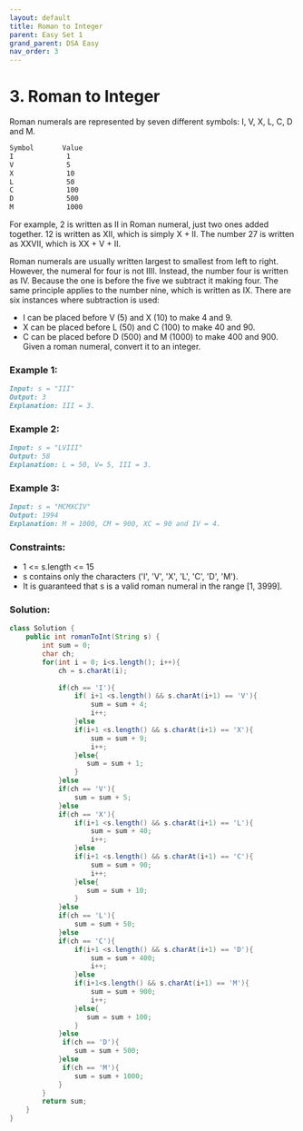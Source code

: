 ```yaml
---
layout: default
title: Roman to Integer
parent: Easy Set 1
grand_parent: DSA Easy
nav_order: 3
---
```

# 3.  Roman to Integer
Roman numerals are represented by seven different symbols: I, V, X, L, C, D and M.
```markdown
Symbol       Value
I             1
V             5
X             10
L             50
C             100
D             500
M             1000
```
For example, 2 is written as II in Roman numeral, just two ones added together. 12 is written as XII, which is simply X + II. The number 27 is written as XXVII, which is XX + V + II.

Roman numerals are usually written largest to smallest from left to right. However, the numeral for four is not IIII. Instead, the number four is written as IV. Because the one is before the five we subtract it making four. The same principle applies to the number nine, which is written as IX. There are six instances where subtraction is used:

* I can be placed before V (5) and X (10) to make 4 and 9.
* X can be placed before L (50) and C (100) to make 40 and 90.
* C can be placed before D (500) and M (1000) to make 400 and 900.
  Given a roman numeral, convert it to an integer.

### Example 1:
```markdown
Input: s = "III"
Output: 3
Explanation: III = 3.
```
### Example 2:
```markdown
Input: s = "LVIII"
Output: 58
Explanation: L = 50, V= 5, III = 3.
```

### Example 3:
```markdown
Input: s = "MCMXCIV"
Output: 1994
Explanation: M = 1000, CM = 900, XC = 90 and IV = 4.
```

### Constraints:
* 1 <= s.length <= 15
* s contains only the characters ('I', 'V', 'X', 'L', 'C', 'D', 'M').
* It is guaranteed that s is a valid roman numeral in the range [1, 3999].

### Solution:
```java
class Solution {
    public int romanToInt(String s) {
        int sum = 0;
        char ch;
        for(int i = 0; i<s.length(); i++){
            ch = s.charAt(i);
            
            if(ch == 'I'){
                if( i+1 <s.length() && s.charAt(i+1) == 'V'){
                    sum = sum + 4;
                    i++;
                }else
                if(i+1 <s.length() && s.charAt(i+1) == 'X'){
                    sum = sum + 9;
                    i++;
                }else{
                   sum = sum + 1; 
                }
            }else
            if(ch == 'V'){
                sum = sum + 5;
            }else
            if(ch == 'X'){
                if(i+1 <s.length() && s.charAt(i+1) == 'L'){
                    sum = sum + 40;
                    i++;
                }else
                if(i+1 <s.length() && s.charAt(i+1) == 'C'){
                    sum = sum + 90;
                    i++;
                }else{
                   sum = sum + 10; 
                }
            }else
            if(ch == 'L'){
                sum = sum + 50;
            }else
            if(ch == 'C'){
                if(i+1 <s.length() && s.charAt(i+1) == 'D'){
                    sum = sum + 400;
                    i++;
                }else
                if(i+1<s.length() && s.charAt(i+1) == 'M'){
                    sum = sum + 900;
                    i++;
                }else{
                   sum = sum + 100; 
                }
            }else
             if(ch == 'D'){
                sum = sum + 500;
            }else
             if(ch == 'M'){
                sum = sum + 1000;
            }
        }
        return sum;
    }
}
```

